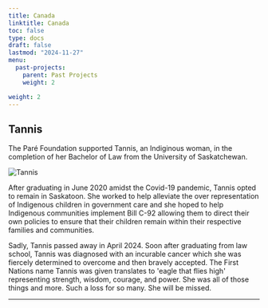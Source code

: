 ```yaml
---
title: Canada
linktitle: Canada
toc: false
type: docs
draft: false
lastmod: "2024-11-27"
menu:
  past-projects:
    parent: Past Projects
    weight: 2

weight: 2
---
```


## Tannis

The Paré Foundation supported Tannis, an Indiginous woman, in the completion of her Bachelor of Law from the University of Saskatchewan.

![Tannis](/img/Canada/tannis.jpg)

After graduating in June 2020 amidst the Covid-19 pandemic, Tannis opted to remain in Saskatoon. She worked to help alleviate the over representation of Indigenous children in government care and she hoped to help Indigenous communities implement Bill C-92 allowing them to direct their own policies to ensure that their children remain within their respective families and communities.

Sadly, Tannis passed away in April 2024. Soon after graduating from law school, Tannis was diagnosed with an incurable cancer which she was fiercely determined to overcome and then bravely accepted. The First Nations name Tannis was given translates to 'eagle that flies high' representing strength, wisdom, courage, and power. She was all of those things and more. Such a loss for so many. She will be missed.

_______________________________________________________________________________
